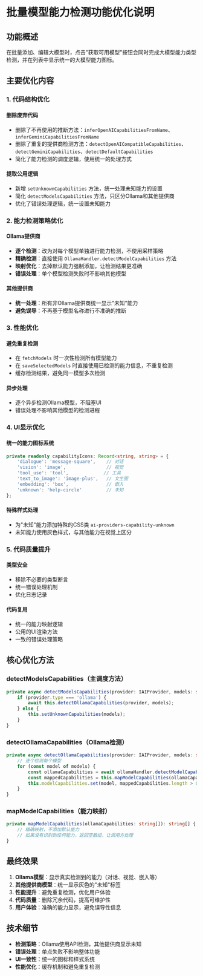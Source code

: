# 批量模型能力检测功能优化说明

## 功能概述
在批量添加、编辑大模型时，点击"获取可用模型"按钮会同时完成大模型能力类型检测，并在列表中显示统一的大模型能力图标。

## 主要优化内容

### 1. 代码结构优化

#### 删除废弃代码
- 删除了不再使用的推断方法：`inferOpenAICapabilitiesFromName`、`inferGeminiCapabilitiesFromName`
- 删除了重复的提供商检测方法：`detectOpenAICompatibleCapabilities`、`detectGeminiCapabilities`、`detectDefaultCapabilities`
- 简化了能力检测的调度逻辑，使用统一的处理方式

#### 提取公用逻辑
- 新增 `setUnknownCapabilities` 方法，统一处理未知能力的设置
- 简化 `detectModelsCapabilities` 方法，只区分Ollama和其他提供商
- 优化了错误处理逻辑，统一设置未知能力

### 2. 能力检测策略优化

#### Ollama提供商
- **逐个检测**：改为对每个模型单独进行能力检测，不使用采样策略
- **精确检测**：直接使用 `OllamaHandler.detectModelCapabilities` 方法
- **映射优化**：去掉默认能力强制添加，让检测结果更准确
- **错误处理**：单个模型检测失败时不影响其他模型

#### 其他提供商
- **统一处理**：所有非Ollama提供商统一显示"未知"能力
- **避免误导**：不再基于模型名称进行不准确的推断

### 3. 性能优化

#### 避免重复检测
- 在 `fetchModels` 时一次性检测所有模型能力
- 在 `saveSelectedModels` 时直接使用已检测的能力信息，不重复检测
- 缓存检测结果，避免同一模型多次检测

#### 异步处理
- 逐个异步检测Ollama模型，不阻塞UI
- 错误处理不影响其他模型的检测进程

### 4. UI显示优化

#### 统一的能力图标系统
```typescript
private readonly capabilityIcons: Record<string, string> = {
    'dialogue': 'message-square',    // 对话
    'vision': 'image',               // 视觉
    'tool_use': 'tool',             // 工具
    'text_to_image': 'image-plus',   // 文生图
    'embedding': 'box',              // 嵌入
    'unknown': 'help-circle'         // 未知
};
```

#### 特殊样式处理
- 为"未知"能力添加特殊的CSS类 `ai-providers-capability-unknown`
- 未知能力使用灰色样式，与其他能力在视觉上区分

### 5. 代码质量提升

#### 类型安全
- 移除不必要的类型断言
- 统一错误处理机制
- 优化日志记录

#### 代码复用
- 统一的能力映射逻辑
- 公用的UI渲染方法
- 一致的错误处理策略

## 核心优化方法

### detectModelsCapabilities（主调度方法）
```typescript
private async detectModelsCapabilities(provider: IAIProvider, models: string[]): Promise<void> {
    if (provider.type === 'ollama') {
        await this.detectOllamaCapabilities(provider, models);
    } else {
        this.setUnknownCapabilities(models);
    }
}
```

### detectOllamaCapabilities（Ollama检测）
```typescript
private async detectOllamaCapabilities(provider: IAIProvider, models: string[]): Promise<void> {
    // 逐个检测每个模型
    for (const model of models) {
        const ollamaCapabilities = await ollamaHandler.detectModelCapabilities(tempProvider, model);
        const mappedCapabilities = this.mapModelCapabilities(ollamaCapabilities);
        this.modelCapabilities.set(model, mappedCapabilities.length > 0 ? mappedCapabilities : ['unknown']);
    }
}
```

### mapModelCapabilities（能力映射）
```typescript
private mapModelCapabilities(ollamaCapabilities: string[]): string[] {
    // 精确映射，不添加默认能力
    // 如果没有识别到任何能力，返回空数组，让调用方处理
}
```

## 最终效果

1. **Ollama模型**：显示真实检测到的能力（对话、视觉、嵌入等）
2. **其他提供商模型**：统一显示灰色的"未知"标签
3. **性能提升**：避免重复检测，优化用户体验
4. **代码质量**：删除冗余代码，提高可维护性
5. **用户体验**：准确的能力显示，避免误导性信息

## 技术细节

- **检测策略**：Ollama使用API检测，其他提供商显示未知
- **错误处理**：单点失败不影响整体功能
- **UI一致性**：统一的图标和样式系统
- **性能优化**：缓存机制和避免重复检测 